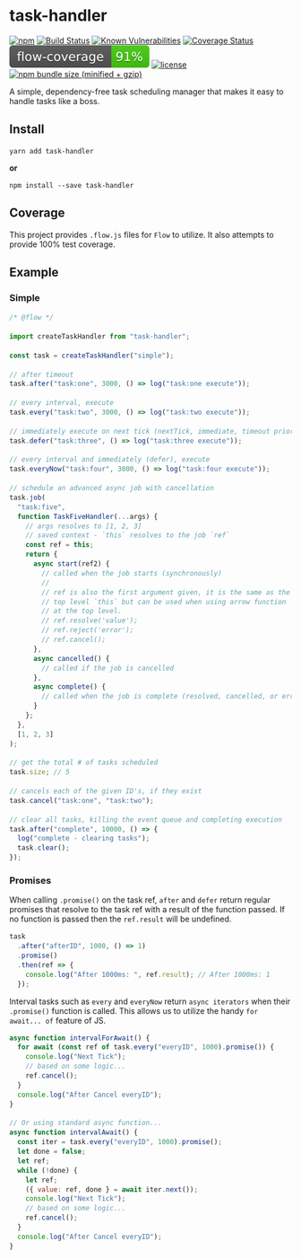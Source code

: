 # task-handler

[![npm](https://img.shields.io/npm/v/task-handler.svg)](https://github.com/odo-network/task-handler)
[![Build Status](https://travis-ci.com/odo-network/task-handler.svg?branch=master)](https://travis-ci.com/odo-network/task-handler)
[![Known Vulnerabilities](https://snyk.io/test/github/odo-network/task-handler/badge.svg?targetFile=package.json)](https://snyk.io/test/github/odo-network/task-handler?targetFile=package.json)
[![Coverage Status](https://coveralls.io/repos/github/odo-network/task-handler/badge.svg?branch=master&service=github)](https://coveralls.io/github/odo-network/task-handler?branch=master)
[![Flow Coverage](./.flow/flow-coverage-badge.svg)](./.flow/index.html)
[![license](https://img.shields.io/github/license/odo-network/task-handler.svg)](https://github.com/odo-network/task-handler)
[![npm bundle size (minified + gzip)](https://img.shields.io/bundlephobia/minzip/react.svg)](https://github.com/odo-network/task-handler)

A simple, dependency-free task scheduling manager that makes it easy to handle tasks like a boss.

## Install

```
yarn add task-handler
```

**or**

```
npm install --save task-handler
```

## Coverage

This project provides `.flow.js` files for `Flow` to utilize. It also attempts to provide 100% test coverage.

## Example

### Simple

```js
/* @flow */

import createTaskHandler from "task-handler";

const task = createTaskHandler("simple");

// after timeout
task.after("task:one", 3000, () => log("task:one execute"));

// every interval, execute
task.every("task:two", 3000, () => log("task:two execute"));

// immediately execute on next tick (nextTick, immediate, timeout priority - first found)
task.defer("task:three", () => log("task:three execute"));

// every interval and immediately (defer), execute
task.everyNow("task:four", 3000, () => log("task:four execute"));

// schedule an advanced async job with cancellation
task.job(
  "task:five",
  function TaskFiveHandler(...args) {
    // args resolves to [1, 2, 3]
    // saved context - `this` resolves to the job `ref`
    const ref = this;
    return {
      async start(ref2) {
        // called when the job starts (synchronously)
        //
        // ref is also the first argument given, it is the same as the
        // top level `this` but can be used when using arrow function
        // at the top level.
        // ref.resolve('value');
        // ref.reject('error');
        // ref.cancel();
      },
      async cancelled() {
        // called if the job is cancelled
      },
      async complete() {
        // called when the job is complete (resolved, cancelled, or errored).
      }
    };
  },
  [1, 2, 3]
);

// get the total # of tasks scheduled
task.size; // 5

// cancels each of the given ID's, if they exist
task.cancel("task:one", "task:two");

// clear all tasks, killing the event queue and completing execution
task.after("complete", 10000, () => {
  log("complete - clearing tasks");
  task.clear();
});
```

### Promises

When calling `.promise()` on the task ref, `after` and `defer` return regular promises that resolve to the task ref with a result of the function passed. If no function is passed then the `ref.result` will be undefined.

```js
task
  .after("afterID", 1000, () => 1)
  .promise()
  .then(ref => {
    console.log("After 1000ms: ", ref.result); // After 1000ms: 1
  });
```

Interval tasks such as `every` and `everyNow` return `async iterators` when their `.promise()` function is called. This allows us to utilize the handy `for await... of` feature of JS.

```js
async function intervalForAwait() {
  for await (const ref of task.every("everyID", 1000).promise()) {
    console.log("Next Tick");
    // based on some logic...
    ref.cancel();
  }
  console.log("After Cancel everyID");
}

// Or using standard async function...
async function intervalAwait() {
  const iter = task.every("everyID", 1000).promise();
  let done = false;
  let ref;
  while (!done) {
    let ref;
    ({ value: ref, done } = await iter.next());
    console.log("Next Tick");
    // based on some logic...
    ref.cancel();
  }
  console.log("After Cancel everyID");
}
```
